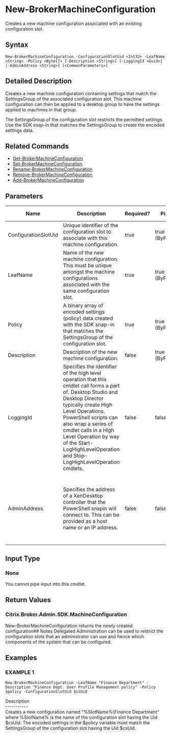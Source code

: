 ﻿# New-BrokerMachineConfiguration

   Creates a new machine configuration associated with an existing configuration slot.

## Syntax
```
New-BrokerMachineConfiguration -ConfigurationSlotUid <Int32> -LeafName <String> -Policy <Byte[]> [-Description <String>] [-LoggingId <Guid>] [-AdminAddress <String>] [<CommonParameters>]
```

## Detailed Description
   Creates a new machine configuration containing settings that match the SettingsGroup of the associated configuration slot. This machine configuration can then be applied to a desktop group to have the settings applied to machines in that group.

The SettingsGroup of the configuration slot restricts the permitted settings. Use the SDK snap-in that matches the SettingsGroup to create the encoded settings data.

## Related Commands
  * [Get-BrokerMachineConfiguration](Get-BrokerMachineConfiguration/)
  * [Set-BrokerMachineConfiguration](Set-BrokerMachineConfiguration/)
  * [Rename-BrokerMachineConfiguration](Rename-BrokerMachineConfiguration/)
  * [Remove-BrokerMachineConfiguration](Remove-BrokerMachineConfiguration/)
  * [Add-BrokerMachineConfiguration](Add-BrokerMachineConfiguration/)
## Parameters

| Name   | Description | Required? | Pipeline Input | Default Value |
| --- | --- | --- | --- | --- |
| ConfigurationSlotUid | Unique identifier of the configuration slot to associate with this machine configuration. | true | true (ByPropertyName) | None |
| LeafName | Name of the new machine configuration. This must be unique amongst the machine configurations associated with the same configuration slot. | true | true (ByPropertyName) | None |
| Policy | A binary array of encoded settings (policy) data created with the SDK snap-in that matches the SettingsGroup of the configuration slot. | true | true (ByPropertyName) | None |
| Description | Description of the new machine configuration. | false | true (ByPropertyName) |  |
| LoggingId | Specifies the identifier of the high level operation that this cmdlet call forms a part of. Desktop Studio and Desktop Director typically create High Level Operations. PowerShell scripts can also wrap a series of cmdlet calls in a High Level Operation by way of the Start-LogHighLevelOperation and Stop-LogHighLevelOperation cmdlets. | false | false |  |
| AdminAddress | Specifies the address of a XenDesktop controller that the PowerShell snapin will connect to. This can be provided as a host name or an IP address. | false | false | Localhost. Once a value is provided by any cmdlet, this value will become the default. |

## Input Type
### None
   You cannot pipe input into this cmdlet.
## Return Values
### Citrix.Broker.Admin.SDK.MachineConfiguration
   New-BrokerMachineConfiguration returns the newly created configuration## Notes
   Delegated Administration can be used to restrict the configuration slots that an administrator can use and hence which components of the system that can be configured.
## Examples

### EXAMPLE 1
```
New-BrokerMachineConfiguration -LeafName "Finance Department" -Description "Finance Dept. User Profile Management policy" -Policy $policy -ConfigurationSlotUid $csUid
```
   Description<br>-----------<br>Creates a new configuration named "%SlotName%\Finance Department" where %SlotName% is the name of the configuration slot having the Uid $csUid. The encoded settings in the $policy variable must match the SettingsGroup of the configuration slot having the Uid $csUid.
